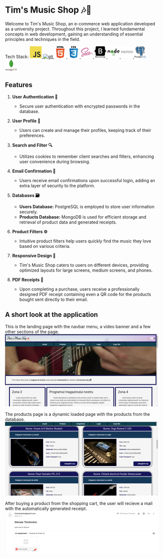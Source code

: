 # Tim's Music Shop 🎶🛒

Welcome to Tim's Music Shop, an e-commerce web application developed as a university project. Throughout this project, I learned fundamental concepts in web development, gaining an understanding of essential principles and techniques in the field.

Tech Stack: <a href="https://developer.mozilla.org/en-US/docs/Web/JavaScript" target="_blank" rel="noreferrer"> <img src="https://raw.githubusercontent.com/devicons/devicon/master/icons/javascript/javascript-original.svg" alt="javascript" width="40" height="40"/> </a> <a href="https://git-scm.com/" target="_blank" rel="noreferrer"> <img src="https://www.vectorlogo.zone/logos/git-scm/git-scm-icon.svg" alt="git" width="40" height="40"/> </a> <a href="https://www.w3.org/html/" target="_blank" rel="noreferrer"> <img src="https://raw.githubusercontent.com/devicons/devicon/master/icons/html5/html5-original-wordmark.svg" alt="html5" width="40" height="40"/> </a> <a href="https://www.w3schools.com/css/" target="_blank" rel="noreferrer"> <img src="https://raw.githubusercontent.com/devicons/devicon/master/icons/css3/css3-original-wordmark.svg" alt="css3" width="40" height="40"/> </a> <a href="https://sass-lang.com" target="_blank" rel="noreferrer"> <img src="https://raw.githubusercontent.com/devicons/devicon/master/icons/sass/sass-original.svg" alt="sass" width="40" height="40"/> </a> <a href="https://getbootstrap.com" target="_blank" rel="noreferrer"> <img src="https://raw.githubusercontent.com/devicons/devicon/master/icons/bootstrap/bootstrap-plain-wordmark.svg" alt="bootstrap" width="40" height="40"/> </a> <a href="https://nodejs.org" target="_blank" rel="noreferrer"> <img src="https://raw.githubusercontent.com/devicons/devicon/master/icons/nodejs/nodejs-original-wordmark.svg" alt="nodejs" width="40" height="40"/> </a> <a href="https://expressjs.com" target="_blank" rel="noreferrer"> <img src="https://raw.githubusercontent.com/devicons/devicon/master/icons/express/express-original-wordmark.svg" alt="express" width="40" height="40"/> </a> <a href="https://www.postgresql.org" target="_blank" rel="noreferrer"> <img src="https://raw.githubusercontent.com/devicons/devicon/master/icons/postgresql/postgresql-original-wordmark.svg" alt="postgresql" width="40" height="40"/> </a> <a href="https://www.mongodb.com/" target="_blank" rel="noreferrer"> <img src="https://raw.githubusercontent.com/devicons/devicon/master/icons/mongodb/mongodb-original-wordmark.svg" alt="mongodb" width="40" height="40"/> </a>

## Features

1. **User Authentication 🔐**

   - Secure user authentication with encrypted passwords in the database.

2. **User Profile 👤**

   - Users can create and manage their profiles, keeping track of their preferences.

3. **Search and Filter 🔍**

   - Utilizes cookies to remember client searches and filters, enhancing user convenience during browsing.

4. **Email Confirmation 📧**

   - Users receive email confirmations upon successful login, adding an extra layer of security to the platform.

5. **Databases 🗃️**

   - **Users Database:** PostgreSQL is employed to store user information securely.
   - **Products Database:** MongoDB is used for efficient storage and retrieval of product data and generated receipts.

6. **Product Filters ⚙️**

   - Intuitive product filters help users quickly find the music they love based on various criteria.

7. **Responsive Design 📱**

   - Tim's Music Shop caters to users on different devices, providing optimized layouts for large screens, medium screens, and phones.

8. **PDF Receipts 🧾**
   - Upon completing a purchase, users receive a professionally designed PDF receipt containing even a QR code for the products bought sent directly to their email.

## A short look at the application

This is the landing page with the navbar menu, a video banner and a few other sections of the page.
![LandingPage](https://github.com/TimiAndrei/TimsMusicShop/blob/eed8e4a47e3f5b71c82a72723b3157c2379c1c9d/preview/LandingPage.png)

The products page is a dynamic loaded page with the products from the database.
![ProductsPage](https://github.com/TimiAndrei/TimsMusicShop/blob/eed8e4a47e3f5b71c82a72723b3157c2379c1c9d/preview/Products.png)

After buying a product from the shopping cart, the user will recieve a mail with the automatically generated receipt.
![OrderReceiptMail](https://github.com/TimiAndrei/TimsMusicShop/blob/eed8e4a47e3f5b71c82a72723b3157c2379c1c9d/preview/OrderReceiptMail.png)
